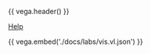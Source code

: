 {{ vega.header() }}

<a href="../help/index.html" class="icon fa-question-circle"> Help</a>

{{ vega.embed('./docs/labs/vis.vl.json') }}

<style>
/* hack to turn off gray background in the readthedocs theme */
.wy-nav-content-wrap { background-color: #fcfcfc !important; }
</style>
